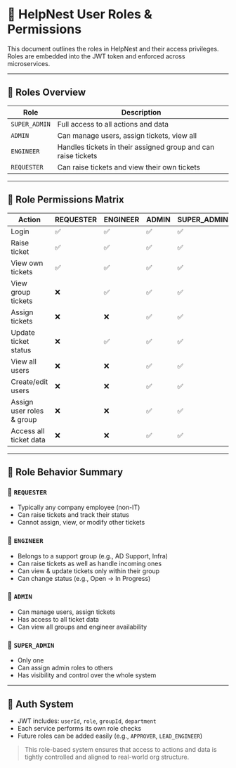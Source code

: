 # 👥 HelpNest User Roles & Permissions

This document outlines the roles in HelpNest and their access privileges. Roles are embedded into the JWT token and enforced across microservices.

---

## 🔐 Roles Overview

| Role          | Description                                                   |
| ------------- | ------------------------------------------------------------- |
| `SUPER_ADMIN` | Full access to all actions and data                           |
| `ADMIN`       | Can manage users, assign tickets, view all                    |
| `ENGINEER`    | Handles tickets in their assigned group and can raise tickets |
| `REQUESTER`   | Can raise tickets and view their own tickets                  |

---

## 🧾 Role Permissions Matrix

| Action                    | REQUESTER | ENGINEER | ADMIN | SUPER\_ADMIN |
| ------------------------- | --------- | -------- | ----- | ------------ |
| Login                     | ✅         | ✅        | ✅     | ✅            |
| Raise ticket              | ✅         | ✅        | ✅     | ✅            |
| View own tickets          | ✅         | ✅        | ✅     | ✅            |
| View group tickets        | ❌         | ✅        | ✅     | ✅            |
| Assign tickets            | ❌         | ❌        | ✅     | ✅            |
| Update ticket status      | ❌         | ✅        | ✅     | ✅            |
| View all users            | ❌         | ❌        | ✅     | ✅            |
| Create/edit users         | ❌         | ❌        | ✅     | ✅            |
| Assign user roles & group | ❌         | ❌        | ✅     | ✅            |
| Access all ticket data    | ❌         | ❌        | ✅     | ✅            |

---

## 🏢 Role Behavior Summary

### 🔹 `REQUESTER`

* Typically any company employee (non-IT)
* Can raise tickets and track their status
* Cannot assign, view, or modify other tickets

### 🔹 `ENGINEER`

* Belongs to a support group (e.g., AD Support, Infra)
* Can raise tickets as well as handle incoming ones
* Can view & update tickets only within their group
* Can change status (e.g., Open → In Progress)

### 🔹 `ADMIN`

* Can manage users, assign tickets
* Has access to all ticket data
* Can view all groups and engineer availability

### 🔹 `SUPER_ADMIN`

* Only one
* Can assign admin roles to others
* Has visibility and control over the whole system

---

## 🔑 Auth System

* JWT includes: `userId`, `role`, `groupId`, `department`
* Each service performs its own role checks
* Future roles can be added easily (e.g., `APPROVER`, `LEAD_ENGINEER`)

> This role-based system ensures that access to actions and data is tightly controlled and aligned to real-world org structure.
